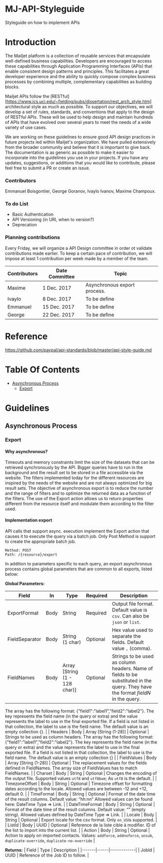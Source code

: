 # MJ-API-Styleguide
Styleguide on how to implement APIs

# Introduction
The Mailjet platform is a collection of reusable services that encapsulate well-defined business capabilities. Developers are encouraged to access these capabilities through Application Programming Interfaces (APIs) that enable consistent design patterns and principles. This facilitates a great developer experience and the ability to quickly compose complex business processes by combining multiple, complementary capabilities as building blocks.

Mailjet APIs follow the [RESTful][https://www.ics.uci.edu/~fielding/pubs/dissertation/rest_arch_style.htm] architectural style as much as possible. To support our objectives, we will develop a set of rules, standards, and conventions that apply to the design of RESTful APIs. These will be used to help design and maintain hundreds of APIs that have evolved over several years to meet the needs of a wide variety of use cases.

We are working on these guidelines to ensure good API design practices in future projects led within Mailjet's organization. We have pulled extensively from the broader community and believe that it is important to give back. The documentation is as generic as possible to make it easier to incorporate into the guidelines you use in your projects. If you have any updates, suggestions, or additions that you would like to contribute, please feel free to submit a PR or create an issue.

### Contributors

Emmanuel Boisgontier, George Goranov, Ivaylo Ivanov, Maxime Champoux.

### To do List

* Basic Authentication
* API Versioning (in URI, when to version?)
* Deprecation

### Planning contributions

Every Friday, we will organize a API Design committee in order ot validate contributions made earlier.
To keep a certain pace of contribution, we will impose at least 1 contribution per week made by a member of the team.

| Contributors | Date Committee | Topic |
|---|---|---|
| Maxime | 1 Dec. 2017 | Asynchronous export process. |
| Ivaylo | 8 Dec. 2017 | To be define |
| Emmanuel | 15 Dec. 2017 | To be define |
| George| 22 Dec. 2017 | To be define |

# Reference
https://github.com/paypal/api-standards/blob/master/api-style-guide.md

# Table Of Contents

* [Asynchronous Process](#asynchronous-process)
    * [Export](#export)

<h1 id="guidelines">Guidelines</h1>   

<h2 id="asynchronous-process">Asynchronous Process</h1>   

<h3 id="export">Export</h2>

<h4 id="why-export">Why asynchronous?</h4>

Timeouts and memory constraints limit the size of the datasets that can be retrieved synchronously by the API. Bigger queries have to run in the background and the result set to be stored in a file accessible via the website. 
The filters implemented today for the different resources are inspired by the needs of the website and are not always optimized for big result sets. The objective of asynchronous export is to reduce the number and the range of filters and to optimize the returned data as a function of the filters. The use of the Export action allows us to return properties different from the resource itself and modulate them according to the filter used.  

<h4 id="implementation-export">Implementation export</h4>

API calls that support async. execution implement the Export action that causes it to execute the query via a batch job.
Only Post Method is support to create the appropriate batch job.

```
Method: POST
Path: /{resource}/export
```

In addition to parameters specific to each query, an export asynchronous process contains global parameters that are common to all exports, listed below:

**Global Parameters:**

| Field | In | Type | Required | Description |
|-------|------|------|----------|-------------|
| ExportFormat | Body | String | Required | Output file format. Default value is `csv`. Can also be `json` or `list`. |
| FieldSeparator | Body | String (1 char) | Optional | Hex value used to separate the fields. Default value `,` (comma). |
| FieldNames | Body | Array [String (1 - 128 char)] | Optional | Strings to be used as column headers. Name of fields to be substituted in the query. They have the format $fieldN$ in the query. 
The array has the following format: {"field1":"label1","field2":"label2"}. The key represents the field name (in the query or extra) and the value represents the label to use in the final exported file. If a field is not listed in that collection, the label to use is the field name.
The default value is an empty collection {}. |
| Headers | Body | Array [String (1-28)] | Optional | 
Strings to be used as column headers. The array has the following format: {"field1":"label1","field2":"label2"}. The key represents the field name (in the query or extra) and the value represents the label to use in the final exported file. If a field is not listed in that collection, the label to use is the field name.
The default value is an empty collection {} |
| FieldValues | Body | Array [String (1-28)] | Optional | The replacement values for the fields defined in FieldNames. The array size of FieldValues has to match FieldNames. |
| Charset | Body | String | Optional | Changes the encoding of the output file. Supported values `utf8` and `utf8bom`; As `utf8` is the default. |
| TimezoneOffset | Body | String | Optional | Timezone offset for formatting dates according to the locale. Allowed values are between -12 and +12, default 0. |
| TimeFormat | Body | String | Optional | Format of the date time of the result columns. Default value: “hh:nn”
Allowed values can be found here: DateTime Type => Link. |
| DateTimeFormat | Body | String | Optional | Format of the date time of the result columns. Default value: “” (empty string). Allowed values defined by DateTime Type => Link. |
| Locale | Body | String | Optional | Export locale for the csv format. Only `en_US`is supported. |
| ListId | Body | UUID | Optional | Reference de la liste cible à modifier. ID of the list to import into the current list. |
| Action | Body | String | Optional | Action to apply on imported contacts. Values: `addforce`, `addnoforce`, `unsub`, `duplicate-override`, `duplicate-no-override` |

**Returns:**
| Field | Type | Description |
|-------|------|-------------|
| JobId | UUID | Reference of the Job ID to follow. |











